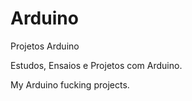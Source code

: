 # Arduino
Projetos Arduino

Estudos, Ensaios e Projetos com Arduino. 

My Arduino fucking projects.
